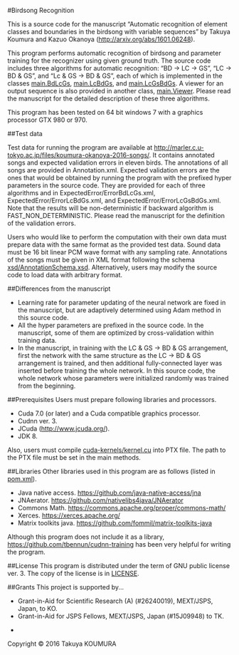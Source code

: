 #Birdsong Recognition

This is a source code for the manuscript “Automatic recognition of element classes and boundaries in the birdsong with variable sequences” by Takuya Koumura and Kazuo Okanoya (http://arxiv.org/abs/1601.06248).

This program performs automatic recognition of birdsong and parameter training for the recognizer using given ground truth. The source code includes three algorithms for automatic recognition: “BD -> LC -> GS”, “LC -> BD & GS”, and “Lc & GS -> BD & GS”, each of which is implemented in the classes [main.BdLcGs](birdsong-recognition/src/main/BdLcGs.java), [main.LcBdGs](birdsong-recognition/src/main/LcBdGs.java), and [main.LcGsBdGs](birdsong-recognition/src/main/LcGsBdGs.java). A viewer for an output sequence is also provided in another class, [main.Viewer](birdsong-recognition/src/main/Viewer.java). Please read the manuscript for the detailed description of these three algorithms.

This program has been tested on 64 bit windows 7 with a graphics processor GTX 980 or 970.

##Test data

Test data for running the program are available at http://marler.c.u-tokyo.ac.jp/files/koumura-okanoya-2016-songs/. It contains annotated songs and expected validation errors in eleven birds. The annotations of all songs are provided in Annotation.xml. Expected validation errors are the ones that would be obtained by running the program with the prefixed hyper parameters in the source code. They are provided for each of three algorithms and in ExpectedError/ErrorBdLcGs.xml, ExpectedError/ErrorLcBdGs.xml, and ExpectedError/ErrorLcGsBdGs.xml. Note that the results will be non-deterministic if backward algorithm is FAST_NON_DETERMINISTIC. Please read the manuscript for the definition of the validation errors.

Users who would like to perform the computation with their own data must prepare data with the same format as the provided test data. Sound data must be 16 bit linear PCM wave format with any sampling rate. Annotations of the songs must be given in XML format following the schema [xsd/AnnotationSchema.xsd](xsd/AnnotationSchema.xsd). Alternatively, users may modify the source code to load data with arbitrary format.

##Differences from the manuscript

+ Learning rate for parameter updating of the neural network are fixed in the manuscript, but are adaptively determined using Adam method in this source code.
+ All the hyper parameters are prefixed in the source code. In the manuscript, some of them are optimized by cross-validation within training data.
+ In the manuscript, in training with the LC & GS -> BD & GS arrangement, first the network with the same structure as the LC -> BD & GS arrangement is trained, and then additional fully-connected layer was inserted before training the whole network. In this source code, the whole network whose parameters were initialized randomly was trained from the beginning.

##Prerequisites
Users must prepare following libraries and processors.
+ Cuda 7.0 (or later) and a Cuda compatible graphics processor.
+ Cudnn ver. 3.
+ JCuda (http://www.jcuda.org/).
+ JDK 8.

Also, users must compile [cuda-kernels/kernel.cu](cuda-kernels/kernel.cu) into PTX file. The path to the PTX file must be set in the main methods.

##Libraries
Other libraries used in this program are as follows (listed in [pom.xml](birdsong-recognition/pom.xml)).
+ Java native access.
https://github.com/java-native-access/jna
+ JNAerator.
https://github.com/nativelibs4java/JNAerator
+ Commons Math.
https://commons.apache.org/proper/commons-math/
+ Xerces.
https://xerces.apache.org/
+ Matrix toolkits java.
https://github.com/fommil/matrix-toolkits-java

Although this program does not include it as a library, https://github.com/tbennun/cudnn-training has been very helpful for writing the program.

##License
This program is distributed under the term of GNU public license ver. 3. The copy of the license is in  [LICENSE](LICENSE).

##Grants
This project is supported by...
+ Grant-in-Aid for Scientific Research (A) (#26240019), MEXT/JSPS, Japan, to KO.
+ Grant-in-Aid for JSPS Fellows, MEXT/JSPS, Japan (#15J09948) to TK.

-
Copyright &copy; 2016 Takuya KOUMURA
